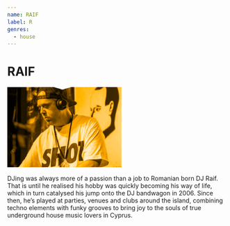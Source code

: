 ```yaml
---
name: RAIF
label: R
genres:
  - house
---
```


# RAIF

![](./assets/images/sample.png)

DJing was always more of a passion than a job to Romanian born DJ Raif. That is until he realised his hobby was quickly becoming his way of life, which in turn catalysed his jump onto the DJ bandwagon in 2006. Since then, he’s played at parties, venues and clubs around the island, combining techno elements with funky grooves to bring joy to the souls of true underground house music lovers in Cyprus.

